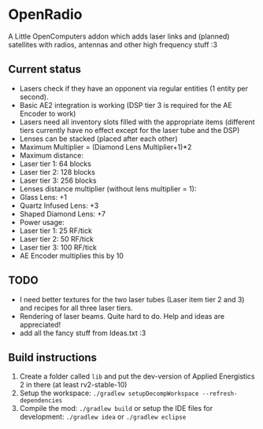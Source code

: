 # OpenRadio
A Little OpenComputers addon which adds laser links and (planned) satellites with radios, antennas and other high frequency stuff :3

## Current status
* Lasers check if they have an opponent via regular entities (1 entity per second).
* Basic AE2 integration is working (DSP tier 3 is required for the AE Encoder to work)
* Lasers need all inventory slots filled with the appropriate items (different tiers currently have no effect except for the laser tube and the DSP)
* Lenses can be stacked (placed after each other)
 * Maximum Multiplier = (Diamond Lens Multiplier+1)*2
* Maximum distance:
 * Laser tier 1: 64 blocks
 * Laser tier 2: 128 blocks
 * Laser tier 3: 256 blocks
* Lenses distance multiplier (without lens multiplier = 1):
 * Glass Lens: +1
 * Quartz Infused Lens: +3
 * Shaped Diamond Lens: +7
* Power usage:
 * Laser tier 1: 25 RF/tick
 * Laser tier 2: 50 RF/tick
 * Laser tier 3: 100 RF/tick
 * AE Encoder multiplies this by 10

## TODO
* I need better textures for the two laser tubes (Laser item tier 2 and 3) and recipes for all three laser tiers.
* Rendering of laser beams. Quite hard to do. Help and ideas are appreciated!
* add all the fancy stuff from Ideas.txt :3

## Build instructions
1. Create a folder called `lib` and put the dev-version of Applied Energistics 2 in there (at least rv2-stable-10)
2. Setup the workspace: `./gradlew setupDecompWorkspace --refresh-dependencies`
3. Compile the mod: `./gradlew build` or setup the IDE files for development: `./gradlew idea` or `./gradlew eclipse`
